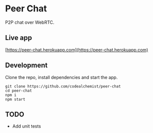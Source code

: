 # Peer Chat

P2P chat over WebRTC.

## Live app

[https://peer-chat.herokuapp.com](https://peer-chat.herokuapp.com)

## Development

Clone the repo, install dependencies and start the app.

```
git clone https://github.com/codealchemist/peer-chat
cd peer-chat
npm i
npm start
```

## TODO

- Add unit tests
